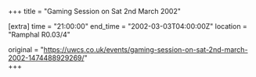 +++
title = "Gaming Session on Sat 2nd March 2002"

[extra]
time = "21:00:00"
end_time = "2002-03-03T04:00:00Z"
location = "Ramphal R0.03/4"

original = "https://uwcs.co.uk/events/gaming-session-on-sat-2nd-march-2002-1474488929269/"    
+++



